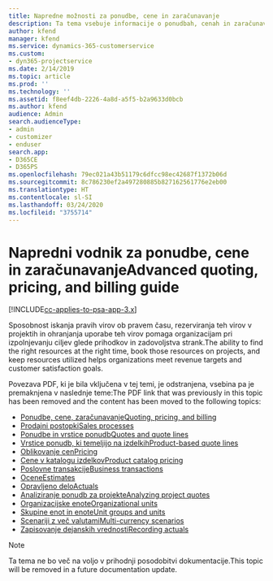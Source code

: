 ```yaml
---
title: Napredne možnosti za ponudbe, cene in zaračunavanje
description: Ta tema vsebuje informacije o ponudbah, cenah in zaračunavanju v aplikaciji Project Service Automation.
author: kfend
manager: kfend
ms.service: dynamics-365-customerservice
ms.custom:
- dyn365-projectservice
ms.date: 2/14/2019
ms.topic: article
ms.prod: ''
ms.technology: ''
ms.assetid: f8eef4db-2226-4a8d-a5f5-b2a9633d0bcb
ms.author: kfend
audience: Admin
search.audienceType:
- admin
- customizer
- enduser
search.app:
- D365CE
- D365PS
ms.openlocfilehash: 79ec021a43b51179c6dfcc98ec42687f1372b06d
ms.sourcegitcommit: 8c786230ef2a497280885b827162561776e2eb00
ms.translationtype: HT
ms.contentlocale: sl-SI
ms.lasthandoff: 03/24/2020
ms.locfileid: "3755714"
---
```

# <a name="advanced-quoting-pricing-and-billing-guide"></a><span data-ttu-id="1fb59-103">Napredni vodnik za ponudbe, cene in zaračunavanje</span><span class="sxs-lookup"><span data-stu-id="1fb59-103">Advanced quoting, pricing, and billing guide</span></span>

[!INCLUDE[cc-applies-to-psa-app-3.x](../../includes/cc-applies-to-psa-app-3x.md)]

<span data-ttu-id="1fb59-104">Sposobnost iskanja pravih virov ob pravem času, rezerviranja teh virov v projektih in ohranjanja uporabe teh virov pomaga organizacijam pri izpolnjevanju ciljev glede prihodkov in zadovoljstva strank.</span><span class="sxs-lookup"><span data-stu-id="1fb59-104">The ability to find the right resources at the right time, book those resources on projects, and keep resources utilized helps organizations meet revenue targets and customer satisfaction goals.</span></span> 

<span data-ttu-id="1fb59-105">Povezava PDF, ki je bila vključena v tej temi, je odstranjena, vsebina pa je premaknjena v naslednje teme:</span><span class="sxs-lookup"><span data-stu-id="1fb59-105">The PDF link that was previously in this topic has been removed and the content has been moved to the following topics:</span></span>

- [<span data-ttu-id="1fb59-106">Ponudbe, cene, zaračunavanje</span><span class="sxs-lookup"><span data-stu-id="1fb59-106">Quoting, pricing, and billing</span></span>](../quote-bill-price.md)
- [<span data-ttu-id="1fb59-107">Prodajni postopki</span><span class="sxs-lookup"><span data-stu-id="1fb59-107">Sales processes</span></span>](../basic-sales-process.md)
- [<span data-ttu-id="1fb59-108">Ponudbe in vrstice ponudb</span><span class="sxs-lookup"><span data-stu-id="1fb59-108">Quotes and quote lines</span></span>](../basic-quote-lines.md)
- [<span data-ttu-id="1fb59-109">Vrstice ponudb, ki temeljijo na izdelkih</span><span class="sxs-lookup"><span data-stu-id="1fb59-109">Product-based quote lines</span></span>](../product-based-quote-lines.md)
- [<span data-ttu-id="1fb59-110">Oblikovanje cen</span><span class="sxs-lookup"><span data-stu-id="1fb59-110">Pricing</span></span>](../basic-pricing.md)
- [<span data-ttu-id="1fb59-111">Cene v katalogu izdelkov</span><span class="sxs-lookup"><span data-stu-id="1fb59-111">Product catalog pricing</span></span>](../product-catalog-pricing.md)
- [<span data-ttu-id="1fb59-112">Poslovne transakcije</span><span class="sxs-lookup"><span data-stu-id="1fb59-112">Business transactions</span></span>](../basic-business-transactions.md)
- [<span data-ttu-id="1fb59-113">Ocene</span><span class="sxs-lookup"><span data-stu-id="1fb59-113">Estimates</span></span>](../estimates.md)
- [<span data-ttu-id="1fb59-114">Opravljeno delo</span><span class="sxs-lookup"><span data-stu-id="1fb59-114">Actuals</span></span>](../actuals.md)
- [<span data-ttu-id="1fb59-115">Analiziranje ponudb za projekte</span><span class="sxs-lookup"><span data-stu-id="1fb59-115">Analyzing project quotes</span></span>](../basic-analyzing-quotes.md)
- [<span data-ttu-id="1fb59-116">Organizacijske enote</span><span class="sxs-lookup"><span data-stu-id="1fb59-116">Organizational units</span></span>](../advanced-organizational.md)
- [<span data-ttu-id="1fb59-117">Skupine enot in enote</span><span class="sxs-lookup"><span data-stu-id="1fb59-117">Unit groups and units</span></span>](../advanced-units.md)
- [<span data-ttu-id="1fb59-118">Scenariji z več valutami</span><span class="sxs-lookup"><span data-stu-id="1fb59-118">Multi-currency scenarios</span></span>](../advanced-currency.md)
- [<span data-ttu-id="1fb59-119">Zapisovanje dejanskih vrednosti</span><span class="sxs-lookup"><span data-stu-id="1fb59-119">Recording actuals</span></span>](../advanced-actuals.md)

> [!NOTE]
> <span data-ttu-id="1fb59-120">Ta tema ne bo več na voljo v prihodnji posodobitvi dokumentacije.</span><span class="sxs-lookup"><span data-stu-id="1fb59-120">This topic will be removed in a future documentation update.</span></span> 
